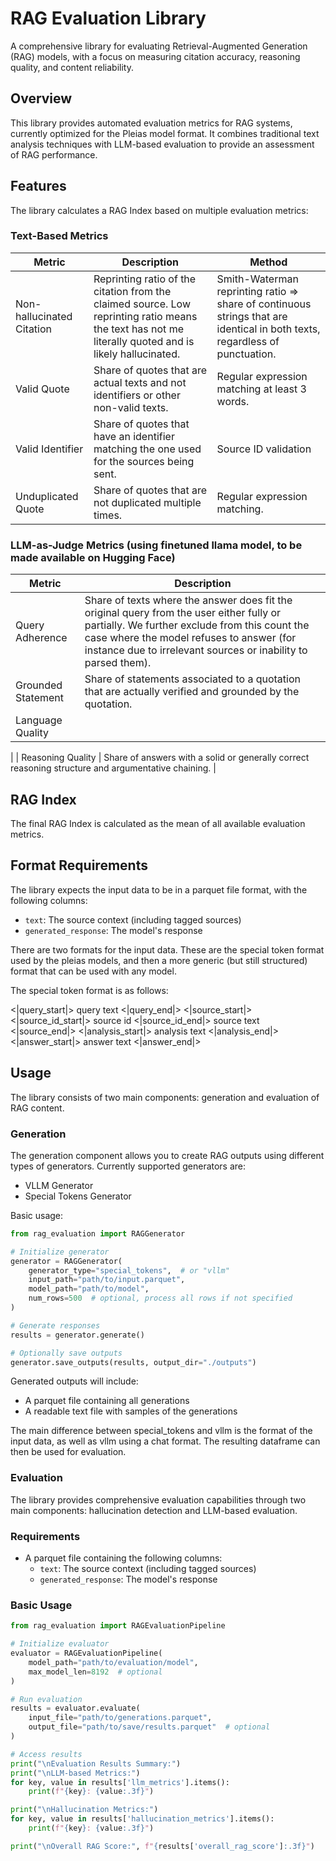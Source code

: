 # RAG Evaluation Library

A comprehensive library for evaluating Retrieval-Augmented Generation (RAG) models, with a focus on measuring citation accuracy, reasoning quality, and content reliability.

## Overview

This library provides automated evaluation metrics for RAG systems, currently optimized for the Pleias model format. It combines traditional text analysis techniques with LLM-based evaluation to provide an assessment of RAG performance.

## Features

The library calculates a RAG Index based on multiple evaluation metrics:

### Text-Based Metrics

| Metric | Description | Method |
|--------|-------------|---------|
| Non-hallucinated Citation | Reprinting ratio of the citation from the claimed source. Low reprinting ratio means the text has not me literally quoted and is likely hallucinated. | Smith-Waterman reprinting ratio => share of continuous strings that are identical in both texts, regardless of punctuation. |
| Valid Quote | Share of quotes that are actual texts and not identifiers or other non-valid texts. | Regular expression matching at least 3 words. |
| Valid Identifier | Share of quotes that have an identifier matching the one used for the sources being sent. | Source ID validation |
| Unduplicated Quote | Share of quotes that are not duplicated multiple times. | Regular expression matching. |

### LLM-as-Judge Metrics (using finetuned llama model, to be made available on Hugging Face)

| Metric | Description |
|--------|-------------|
| Query Adherence | Share of texts where the answer does fit the original query from the user either fully or partially. We further exclude from this count the case where the model refuses to answer (for instance due to irrelevant sources or inability to parsed them). |
| Grounded Statement | Share of statements associated to a quotation that are actually verified and grounded by the quotation. |
| Language Quality | | Valid Identifier | Share of quotes that have an identifier matching the one used for the sources being sent. | Source ID validation |
 |
| Reasoning Quality | Share of answers with a solid or generally correct reasoning structure and argumentative chaining. |

## RAG Index

The final RAG Index is calculated as the mean of all available evaluation metrics.

## Format Requirements

The library expects the input data to be in a parquet file format, with the following columns:

- `text`: The source context (including tagged sources)
- `generated_response`: The model's response

There are two formats for the input data. These are the special token format used by the pleias models, and then a more generic (but still structured) format that can be used with any model. 

The special token format is as follows:

<|query_start|> query text <|query_end|> <|source_start|> <|source_id_start|> source id <|source_id_end|> source text <|source_end|> <|analysis_start|> analysis text <|analysis_end|> <|answer_start|> answer text <|answer_end|>

## Usage

The library consists of two main components: generation and evaluation of RAG content.

### Generation

The generation component allows you to create RAG outputs using different types of generators. Currently supported generators are:
- VLLM Generator
- Special Tokens Generator

Basic usage:
```python
from rag_evaluation import RAGGenerator

# Initialize generator
generator = RAGGenerator(
    generator_type="special_tokens",  # or "vllm"
    input_path="path/to/input.parquet",
    model_path="path/to/model",
    num_rows=500  # optional, process all rows if not specified
)

# Generate responses
results = generator.generate()

# Optionally save outputs
generator.save_outputs(results, output_dir="./outputs")
```

Generated outputs will include:
- A parquet file containing all generations
- A readable text file with samples of the generations

The main difference between special_tokens and vllm is the format of the input data, as well as vllm using a chat format. The resulting dataframe can then be used for evaluation.

### Evaluation

The library provides comprehensive evaluation capabilities through two main components: hallucination detection and LLM-based evaluation.

### Requirements

- A parquet file containing the following columns:
  - `text`: The source context (including tagged sources)
  - `generated_response`: The model's response

### Basic Usage

```python
from rag_evaluation import RAGEvaluationPipeline

# Initialize evaluator
evaluator = RAGEvaluationPipeline(
    model_path="path/to/evaluation/model",
    max_model_len=8192  # optional
)

# Run evaluation
results = evaluator.evaluate(
    input_file="path/to/generations.parquet",
    output_file="path/to/save/results.parquet"  # optional
)

# Access results
print("\nEvaluation Results Summary:")
print("\nLLM-based Metrics:")
for key, value in results['llm_metrics'].items():
    print(f"{key}: {value:.3f}")

print("\nHallucination Metrics:")
for key, value in results['hallucination_metrics'].items():
    print(f"{key}: {value:.3f}")

print("\nOverall RAG Score:", f"{results['overall_rag_score']:.3f}")
```


